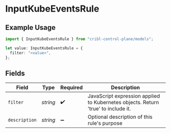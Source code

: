 # InputKubeEventsRule

## Example Usage

```typescript
import { InputKubeEventsRule } from "cribl-control-plane/models";

let value: InputKubeEventsRule = {
  filter: "<value>",
};
```

## Fields

| Field                                                                             | Type                                                                              | Required                                                                          | Description                                                                       |
| --------------------------------------------------------------------------------- | --------------------------------------------------------------------------------- | --------------------------------------------------------------------------------- | --------------------------------------------------------------------------------- |
| `filter`                                                                          | *string*                                                                          | :heavy_check_mark:                                                                | JavaScript expression applied to Kubernetes objects. Return 'true' to include it. |
| `description`                                                                     | *string*                                                                          | :heavy_minus_sign:                                                                | Optional description of this rule's purpose                                       |